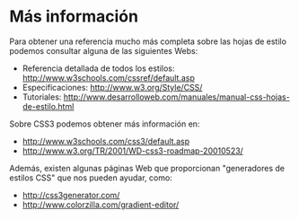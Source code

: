 # Más información

Para obtener una referencia mucho más completa sobre las hojas de estilo podemos consultar alguna de las siguientes Webs:

* Referencia detallada de todos los estilos: http://www.w3schools.com/cssref/default.asp
* Especificaciones: http://www.w3.org/Style/CSS/
* Tutoriales: http://www.desarrolloweb.com/manuales/manual-css-hojas-de-estilo.html


Sobre CSS3 podemos obtener más información en:

* http://www.w3schools.com/css3/default.asp
* http://www.w3.org/TR/2001/WD-css3-roadmap-20010523/


Además, existen algunas páginas Web que proporcionan "generadores de estilos CSS" que nos pueden ayudar, como:

* http://css3generator.com/
* http://www.colorzilla.com/gradient-editor/

